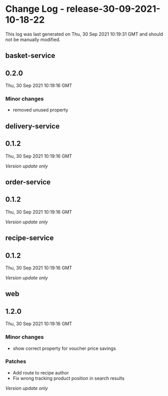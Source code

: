 # Change Log - release-30-09-2021-10-18-22

This log was last generated on Thu, 30 Sep 2021 10:19:31 GMT and should not be manually modified.

## basket-service
## 0.2.0
Thu, 30 Sep 2021 10:19:16 GMT

### Minor changes

- removed unused property

## delivery-service
## 0.1.2
Thu, 30 Sep 2021 10:19:16 GMT

_Version update only_

## order-service
## 0.1.2
Thu, 30 Sep 2021 10:19:16 GMT

_Version update only_

## recipe-service
## 0.1.2
Thu, 30 Sep 2021 10:19:16 GMT

_Version update only_

## web
## 1.2.0
Thu, 30 Sep 2021 10:19:16 GMT

### Minor changes

- show correct property for voucher price savings

### Patches

- Add route to recipe author
- Fix wrong tracking product position in search results

_Version update only_

